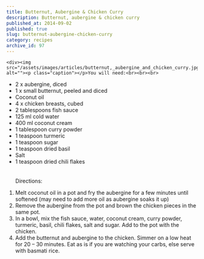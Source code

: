 ```yaml
---
title: Butternut, Aubergine & Chicken Curry
description: Butternut, aubergine & chicken curry
published_at: 2014-09-02
published: true
slug: butternut-aubergine-chicken-curry
category: recipes
archive_id: 97
---
```


    <div><img src="/assets/images/articles/butternut,_aubergine_and_chicken_curry.jpg" alt=""><p class="caption"></p>You will need:<br><br><br>

- 2 x aubergine, diced<br>
- 1 x small butternut, peeled and diced<br>
- Coconut oil<br>
- 4 x chicken breasts, cubed<br>
- 2 tablespoons fish sauce<br>
- 125 ml cold water<br>
- 400 ml coconut cream<br>
- 1 tablespoon curry powder<br>
- 1 teaspoon turmeric<br>
- 1 teaspoon sugar<br>
- 1 teaspoon dried basil<br>
- Salt<br>
- 1 teaspoon dried chili flakes<br><br><br>
  Directions:<br>

1. Melt coconut oil in a pot and fry the aubergine for a few minutes until softened (may need to add more oil as aubergine soaks it up)<br>
2. Remove the aubergine from the pot and brown the chicken pieces in the same pot.<br>
3. In a bowl, mix the fish sauce, water, coconut cream, curry powder, turmeric, basil, chili flakes, salt and sugar. Add to the pot with the chicken.<br>
4. Add the butternut and aubergine to the chicken. Simmer on a low heat for 20 – 30 minutes. Eat as is if you are watching your carbs, else serve with basmati rice.</div>
